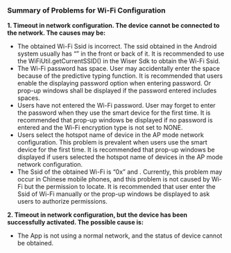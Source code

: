 ### Summary of Problems for Wi-Fi Configuration

**1. Timeout in network configuration. The device cannot be connected to the network. The causes may be:**

- The obtained Wi-Fi Ssid is incorrect. The ssid obtained in the Android system usually has “” in the front or back of it.  It is recommended to use the WiFiUtil.getCurrentSSID() in the Wiser Sdk to obtain the Wi-Fi Ssid. 
- The Wi-Fi password has space. User may accidentally enter the space because of the predictive typing function. It is recommended that users enable the displaying password option when entering password. Or prop-up windows shall be displayed if the password entered includes spaces. 
- Users have not entered the Wi-Fi password. User may forget to enter the password when they use the smart device for the first time. It is recommended that prop-up windows be displayed if no password is entered and the Wi-Fi encryption type is not set to NONE.
- Users select the hotspot name of device in the AP mode network configuration. This problem is prevalent when users use the smart device for the first time. It is recommended that prop-up windows be displayed if users selected the hotspot name of devices in the AP mode network configuration. 
- The Ssid of the obtained Wi-Fi is “0x” and <unknown ssid>. Currently, this problem may occur in Chinese mobile phones, and this problem is not caused by Wi-Fi but the permission to locate. It is recommended that user enter the Ssid of Wi-Fi manually or the prop-up windows be displayed to ask users to authorize permissions.

**2. Timeout in network configuration, but the device has been successfully activated. The possible cause is:**

- The App is not using a normal network, and the status of device cannot be obtained. 


